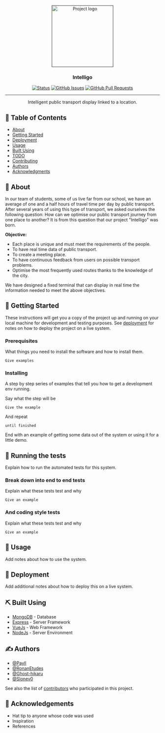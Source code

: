 <p align="center">
  <a href="" rel="noopener">
 <img width=200px height=200px src="https://i.imgur.com/6wj0hh6.jpg" alt="Project logo"></a>
</p>

<h3 align="center">Intelligo</h3>

<div align="center">

  [![Status](https://img.shields.io/badge/status-active-success.svg)]() 
  [![GitHub Issues](https://img.shields.io/github/issues/Payll/Intelligo.svg)](https://github.com/Payll/Intelligo/issues)
  [![GitHub Pull Requests](https://img.shields.io/github/issues-pr/Payll/Intelligo.svg)](https://github.com/Payll/Intelligo/pull)

</div>

---

<p align="center"> Intelligent public transport display linked to a location.
    <br> 
</p>

## 📝 Table of Contents
- [About](#about)
- [Getting Started](#getting_started)
- [Deployment](#deployment)
- [Usage](#usage)
- [Built Using](#built_using)
- [TODO](./TODO.md)
- [Contributing](./CONTRIBUTING.md)
- [Authors](#authors)
- [Acknowledgments](#acknowledgement)

## 🧐 About <a name = "about"></a>

In our team of students, some of us live far from our school, we have an average of one and a half hours of travel time per day by public transport.
After several years of using this type of transport, we asked ourselves the following question: How can we optimise our public transport journey from one place to another? It is from this question that our project "Intelligo" was born.

**Objective:**

- Each place is unique and must meet the requirements of the people.
- To have real time data of public transport.
- To create a meeting place.
- To have continuous feedback from users on possible transport problems.
- Optimise the most frequently used routes thanks to the knowledge of the city.

We have designed a fixed terminal that can display in real time the information needed to meet the above objectives.


## 🏁 Getting Started <a name = "getting_started"></a>
These instructions will get you a copy of the project up and running on your local machine for development and testing purposes. See [deployment](#deployment) for notes on how to deploy the project on a live system.

### Prerequisites
What things you need to install the software and how to install them.

```
Give examples
```

### Installing
A step by step series of examples that tell you how to get a development env running.

Say what the step will be

```
Give the example
```

And repeat

```
until finished
```

End with an example of getting some data out of the system or using it for a little demo.

## 🔧 Running the tests <a name = "tests"></a>
Explain how to run the automated tests for this system.

### Break down into end to end tests
Explain what these tests test and why

```
Give an example
```

### And coding style tests
Explain what these tests test and why

```
Give an example
```

## 🎈 Usage <a name="usage"></a>
Add notes about how to use the system.

## 🚀 Deployment <a name = "deployment"></a>
Add additional notes about how to deploy this on a live system.

## ⛏️ Built Using <a name = "built_using"></a>
- [MongoDB](https://www.mongodb.com/) - Database
- [Express](https://expressjs.com/) - Server Framework
- [VueJs](https://vuejs.org/) - Web Framework
- [NodeJs](https://nodejs.org/en/) - Server Environment

## ✍️ Authors <a name = "authors"></a>
- [@Payll](https://github.com/Payll)
- [@RonanEtudes](https://github.com/RonanEtudes)
- [@Ghost-hikaru](https://github.com/ghost-hikaru)
- [@Slonev0](https://github.com/Slonev0)

See also the list of [contributors](https://github.com/Payll/Intelligo/contributors) who participated in this project.

## 🎉 Acknowledgements <a name = "acknowledgement"></a>
- Hat tip to anyone whose code was used
- Inspiration
- References
